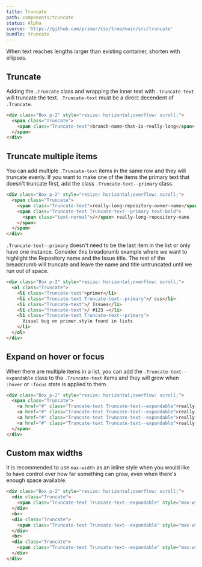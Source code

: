 ```yaml
---
title: Truncate
path: components/truncate
status: Alpha
source: 'https://github.com/primer/css/tree/main/src/truncate'
bundle: truncate
---
```


When text reaches lengths larger than existing container, shorten with ellipses.

## Truncate

Adding the `.Truncate` class and wrapping the inner text with `.Truncate-text` will truncate the text. `.Truncate-text` must be a direct decendent of `.Truncate`.

```html live
<div class="Box p-2" style="resize: horizontal;overflow: scroll;">
  <span class="Truncate">
    <span class="Truncate-text">branch-name-that-is-really-long</span>
  </span>
</div>
```

## Truncate multiple items

You can add multiple `.Truncate-text` items in the same row and they will truncate evenly. If you want to make one of the items the primary text that doesn't truncate first, add the class `.Truncate-text--primary` class.

```html live
<div class="Box p-2" style="resize: horizontal;overflow: scroll;">
  <span class="Truncate">
    <span class="Truncate-text">really-long-repository-owner-name</span>
    <span class="Truncate-text Truncate-text--primary text-bold">
      <span class="text-normal">/</span> really-long-repository-name
    </span>
  </span>
</div>
```

`.Truncate-text--primary` doesn't need to be the last item in the list or only have one instance. Consider this breadcrumb example where we want to highlight the Repository name and the Issue title. The rest of the breadcrumb will truncate and leave the name and title untruncated until we run out of space.

```html live
<div class="Box p-2" style="resize: horizontal;overflow: scroll;">
  <ol class="Truncate">
    <li class="Truncate-text">primer</li>
    <li class="Truncate-text Truncate-text--primary">/ css</li>
    <li class="Truncate-text">/ Issues</li>
    <li class="Truncate-text">/ #123 —</li>
    <li class="Truncate-text Truncate-text--primary">
      Visual bug on primer.style found in lists
    </li>
  </ol>
</div>
```

## Expand on hover or focus

When there are multiple items in a list, you can add the `.Truncate-text--expandable` class to the `.Truncate-text` items and they will grow when `:hover` or `:focus` state is applied to them.

```html live
<div class="Box p-2" style="resize: horizontal;overflow: scroll;">
  <span class="Truncate">
    <a href="#" class="Truncate-text Truncate-text--expandable">really-long-repository-owner-name</a>
    <a href="#" class="Truncate-text Truncate-text--expandable">really-long-repository-owner-name</a>
    <a href="#" class="Truncate-text Truncate-text--expandable">really-long-repository-owner-name</a>
    <a href="#" class="Truncate-text Truncate-text--expandable">really-long-repository-owner-name</a>
  </span>
</div>
```

## Custom max widths

It is recommended to use `max-width` as an inline style when you would like to have control over how far something can grow, even when there's enough space available.

```html live
<div class="Box p-2" style="resize: horizontal;overflow: scroll;">
  <div class="Truncate">
    <span class="Truncate-text Truncate-text--expandable" style="max-width: 300px;">branch-name-that-is-really-long-branch-name-that-is-really-long-branch-name-that-is-really-long</span>
  </div>
  <br>
  <div class="Truncate">
    <span class="Truncate-text Truncate-text--expandable" style="max-width: 200px;">branch-name-that-is-really-long-branch-name-that-is-really-long-branch-name-that-is-really-long</span>
  </div>
  <br>
  <div class="Truncate">
    <span class="Truncate-text Truncate-text--expandable" style="max-width: 100px;">branch-name-that-is-really-long-branch-name-that-is-really-long-branch-name-that-is-really-long</span>
  </div>
</div>
```

